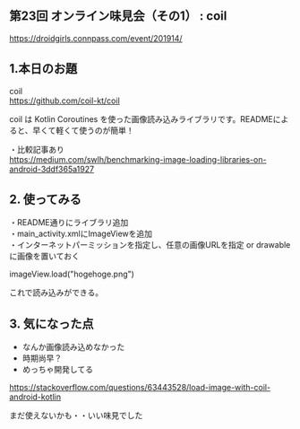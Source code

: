 ## 第23回 オンライン味見会（その1） : coil
https://droidgirls.connpass.com/event/201914/


## 1.本日のお題

coil  
https://github.com/coil-kt/coil


coil は Kotlin Coroutines を使った画像読み込みライブラリです。READMEによると、早くて軽くて使うのが簡単！

・比較記事あり  
https://medium.com/swlh/benchmarking-image-loading-libraries-on-android-3ddf365a1927

## 2. 使ってみる

・README通りにライブラリ追加  
・main_activity.xmlにImageViewを追加  
・インターネットパーミッションを指定し、任意の画像URLを指定 or drawableに画像を置いておく

imageView.load("hogehoge.png")

これで読み込みができる。



## 3. 気になった点
- なんか画像読み込めなかった
- 時期尚早？
- めっちゃ開発してる


https://stackoverflow.com/questions/63443528/load-image-with-coil-android-kotlin

まだ使えないかも・・いい味見でした


